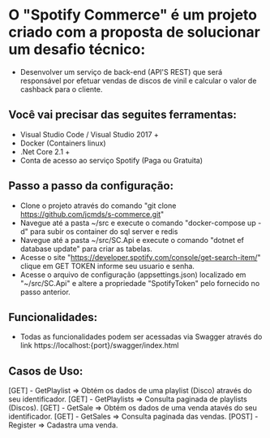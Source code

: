 # O "Spotify Commerce" é um projeto criado com a proposta de solucionar um desafio técnico:
* Desenvolver um serviço de back-end (API'S REST) que será responsável por efetuar vendas de discos de
vinil e calcular o valor de cashback para o cliente.

## Você vai precisar das seguites ferramentas:

* Visual Studio Code / Visual Studio 2017 +
* Docker (Containers linux)
* .Net Core 2.1 +
* Conta de acesso ao serviço Spotify (Paga ou Gratuita)

## Passo a passo da configuração:

* Clone o projeto através do comando "git clone https://github.com/jcmds/s-commerce.git"
* Navegue até a pasta ~/src e execute o comando "docker-compose up -d" para subir os container do sql server e redis
* Navegue até a pasta ~/src/SC.Api e execute o comando "dotnet ef database update" para criar as tabelas.
* Acesse o site "https://developer.spotify.com/console/get-search-item/" clique em GET TOKEN informe seu usuario e senha.
* Acesse o arquivo de configuração (appsettings.json) localizado em "~/src/SC.Api" e altere a propriedade "SpotifyToken" pelo fornecido no passo anterior.

## Funcionalidades:
* Todas as funcionalidades podem ser acessadas via Swagger através do link https://localhost:{port}/swagger/index.html

## Casos de Uso:

[GET] - GetPlaylist => Obtém os dados de uma playlist (Disco) através do seu identificador.
[GET] - GetPlaylists => Consulta paginada de playlists (Discos).
[GET] - GetSale => Obtém os dados de uma venda atavés do seu identificador.
[GET] - GetSales => Consulta paginada das vendas.
[POST] - Register => Cadastra uma venda.
